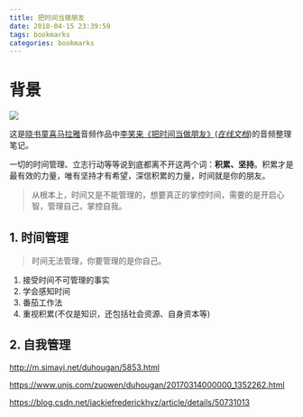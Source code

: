 ```yaml
---
title: 把时间当做朋友
date: 2018-04-15 23:39:59
tags: bookmarks
categories: bookmarks
---
```


# 背景
![](https://gss2.bdstatic.com/9fo3dSag_xI4khGkpoWK1HF6hhy/baike/w%3D268%3Bg%3D0/sign=57139f628bcb39dbc1c06050e82d6e19/342ac65c1038534371257ca99913b07ecb808854.jpg)

这是[晓书童喜马拉雅](http://www.ximalaya.com/zhubo/3983764/)音频作品中[李笑来](https://baike.baidu.com/item/%E6%9D%8E%E7%AC%91%E6%9D%A5/10966850?fr=aladdin)[《把时间当做朋友》](https://baike.baidu.com/item/%E6%8A%8A%E6%97%B6%E9%97%B4%E5%BD%93%E4%BD%9C%E6%9C%8B%E5%8F%8B/7192643?fr=aladdin)([_在线文档_](https://www.sbkk88.com/lizhishu/bashijiandangzuopengyou/))的音频整理笔记。

一切的时间管理、立志行动等等说到底都离不开这两个词：**积累、坚持**。积累才是最有效的力量，唯有坚持才有希望，深信积累的力量，时间就是你的朋友。
>从根本上，时间又是不能管理的，想要真正的掌控时间，需要的是开启心智，管理自己，掌控自我。

## 1. 时间管理
>时间无法管理，你要管理的是你自己。

1. 接受时间不可管理的事实
2. 学会感知时间
3. 番茄工作法
4. 重视积累(不仅是知识，还包括社会资源、自身资本等)

## 2. 自我管理


http://m.simayi.net/duhougan/5853.html

https://www.unjs.com/zuowen/duhougan/20170314000000_1352262.html

https://blog.csdn.net/jackiefrederickhyz/article/details/50731013

